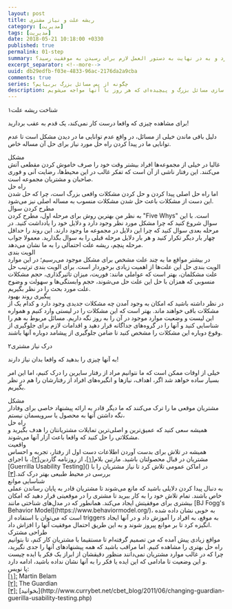 ```yaml
---
layout: post
title: ریشه علت و نیاز مشتری
category: [مدیریت]
tags: [مدیریت]
date: 2018-05-21 10:18:00 +0330
published: true
permalink: 01-step
summary: همه ما هر روز مسئول حل مسائلی حیاتی و مهم در سازمان‌هایی هستیم که در آنها مشغول به فعالیتیم. اما چگونه می‌توان مسائل بزرگ و پیچیده را به اجزایی کوچک‌تر شکست و اهمیت اجزایی که برای رسیدن به موفقیت باید حل شوند را سنجید؟ چگونه می‌توان مسائل را به ساده‌ترین شکل ممکن بیان کرد و به در نهایت به دستور العمل لازم برای رسیدن به موفقیت رسید؟
excerpt_separator: <!--more--> 
uuid: db29edfb-f03e-4833-96ac-2176da2a9cba
comments: true
series: چگونه از پس مسائل بزرگ بربیایم؟
description: بررسی چگونگی ارائه مدل‌ها و راه حل‌های ارائه راهکارهای خلاق و نوآورانه در شرکت‌ها و سازمان‌های بزرگ، به جهت ساده سازی مسائل بزرگ و پیچیده‌ای که هر روز با آنها مواجه می‌شویم.
---
```

<span class="number-box">۱</span><span class="post-inline-subheader">شناخت ریشه علت</span> 

برای مشاهده چیزی که واقعا درست کار نمی‌کند، یک قدم به عقب بردارید!

دلیل باقی ماندن خیلی از مسائل، در واقع عدم توانایی ما در دیدن مشکل است تا عدم توانایی ما در پیدا کردن راه حل مورد نیاز برای حل آن مساله خاص.

<div class="post-inline-subheader">مشکل</div>
غالبا در خیلی از مجموعه‌ها افراد بیشتر وقت خود را صرف خاموش کردن مقطعی آتش می‌کنند. این رفتار ناشی از آن است که تفکر غالب در این محیط‌ها، رضایت آنی و فوری صاحبان و مشتریان مجموعه است.

<div class="post-inline-subheader">راه حل</div>
اما راه حل اصلی پیدا کردن و حل کردن مشکلات واقعی بزرگ است، چرا که حل شدن این دست از مشکلات باعث حل شدن مشکلات منسوب به مساله اصلی نیز می‌شود.

<div class="post-inline-subsubheader">مطرح کردن سوال</div>
به نظر من بهترین روش برای مرحله اول، مطرح کردن &quot;Five Whys&quot; است. با این سوال شروع کنید که چرا مشکل مورد نظر وجود دارد و دلایل خود را یادداشت کنید. در مرحله بعدی سوال کنید که چرا این دلایل در مجموعه ما وجود دارند. این روند را حداقل چهار بار دیگر تکرار کنید و هر بار دلایل مرحله قبلی را به سوال بگذارید. معمولا جواب مرحله پنچم، ریشه علت احتمالی را به ما نشان می‌دهد.

<div class="post-inline-subsubheader">الویت بندی</div>
در بیشتر مواقع ما به چند علت مشخص برای مشکل موجود می‌رسیم؛ در این موارد الویت بندی حل این علت‌ها از اهمیت زیادی برخوردار است. برای الویت بندی ترتیب حل علت مشکلمان، بهتر است که عواملی مانند: فوریت، میزان تاثیرگذاری، حجم مشکلات منسوبی که همزان با حل  این علت حل می‌شوند، حجم وابستگی‌ها و سهولت و وضوح علت مورد بحث را در نظر بگیریم. 

<div class="post-inline-subsubheader">پیگیری روند بهبود</div>
در نظر داشته باشید که امکان به وجود آمدن چه مشکلات جدیدی وجود دارد و کدام یک از مشکلات باقی خواهند ماند. بهتر است که این مشکلات را در لیستی وارد کنیم و همواره این لیست و وضعیت موارد موجود در آن را به روز نگه داریم. مسائل مربوط به هم را شناسایی کنید و آنها را در گروه‌های جداگانه قرار دهید و اقدامات لازم برای جلوگیری از وقوع دوباره این مشکلات را مشخص کنید تا ضامن جلوگیری از پیشامد دوباره آنها باشند.

<span class="number-box">۲</span><span class="post-inline-subheader">درک نیاز مشتری</span>

به آنها چیزی را بدهید که واقعا بدان نیاز دارند!

خیلی از اوقات ممکن است که ما نتوانیم مراد از رفتار سایرین را درک کنیم، اما این امر بسیار ساده خواهد شد اگر، اهداف، نیازها و انگیره‌های افراد از رفتارشان را هم در نظر بگیریم.

<div class="post-inline-subheader">مشکل</div>
مشتریان موقعی ما را ترک می‌کنند که ما دیگر قادر به ارائه پیشنهاد خاصی برای وفادار نگه داشتن آنها به محصول یا سرویسمان نیستم،

<div class="post-inline-subheader">راه حل</div>
 همیشه سعی کنید که عمیق‌ترین و اصلی‌ترین تمایلات مشتریانتان را هدف بگیرید و مشکلاتی را حل کنید که واقعا باعث آزار آنها می‌شوند.
 
 <div class="post-inline-subsubheader">واقعیت</div>
 همیشه در تلاش برای بدست آوردن اطلاعات دست اول از رفتار، تجربه و احساس مشتریان در قبال محصولتان باشید. مارتین بلام<a id="footnote-ref-001" style="font-style: normal;" class="foot-note-reference" href="#footnote-001">[۱]</a>، از روزنامه گاردین<a id="footnote-ref-002" style="font-style: normal;" class="foot-note-reference" href="#footnote-002">[۲]</a>، با اجرای <span class="highlight-text">[Guerrilla Usability Testing]()</span> در اماکن عمومی تلاش کرد تا نیاز مشتریان را با بررسی در محیط طبیعی بهتر درک کند.<a id="footnote-ref-003" style="font-style: normal;" class="foot-note-reference" href="#footnote-003">[۳]</a> 
 
 <div class="post-inline-subsubheader">شناسایی موانع</div>
 به دنبال پیدا کردن دلایلی باشید که مانع می‌شوند تا مشتریان قادر به پایان رساندن عملی خاص باشند. تمام تلاش خود را به کار ببرید تا مشتری را در موقعیتی قرار دهید که امکان بیشتری برای موفقیتش ایجاد می‌کند. همانطور که در مدل‌های شناختی مانند <span class="highlight-text">[BJ Fogg's Behavior Model](https://www.behaviormodel.org/)</span>، به خوبی نشان داده شده است که می‌توان با استفاده از <span class="highlight-text">triggers</span> به موقع، به افراد را آموزش داد و در آنها ایجاد انگیزه کرد تا بر موانع پیروز شوند و به این طریق احتمال موفقیت آنها را افزاش داد.  
 
 <div class="post-inline-subsubheader">طراحی مشترک</div>
مواقع زیادی پیش آمده که من تصمیم گرفته‌ام تا مستقیما با مشتریان کار کنم، تا بتوانیم راه حل بهتری را مشاهده کنیم. اما مراقب باشید که همه پیشنهادهای آنها را جدی نگیرید، چرا که در غالب موارد مشتریان نمی‌دانند منظور دقیقشان از ابراز یک فکر یا ایده چیست و این وضعیت تا مادامی که این ایده یا فکر را به آنها نشان نداده باشید، ادامه دارد.

<div class="foot-note-header">پا نویس:</div>
<span id="footnote-001" class="foot-note"><a href="#footnote-ref-001">[۱]:</a> Martin Belam</span><br>
<span id="footnote-002" class="foot-note"><a href="#footnote-ref-002">[۲]:</a> The Guardian</span><br>
<span id="footnote-003" class="foot-note"><a href="#footnote-ref-003">[۳]:</a> [بخوانید](http://www.currybet.net/cbet_blog/2011/06/changing-guardian-guerilla-usability-testing.php)</span><br>
